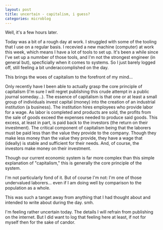 ```yaml
---
layout: post
title: uncertain - capitalism, i guess?
categories: microblog
---
```


Well, it's a few hours later. 

Today was a bit of a rough day at work. I struggled with some of the tooling that I use on a regular basis. I recevied a new machine (computer) at work this week, which means I have a lot of tools to set up. It's been a while since I've set up a numnber of those tools, and I'm not the strongest engineer (in general but), specficially when it comes to systems. So I just barely logged off, still feeling a bit underaccomplished on the day. 

This brings the woes of capitalism to the forefront of my mind...

Only recently have I been able to actually grasp the core principle of capitalism (I'm sure I will regret publishing this crude attempt in a public journal someday...). The essence of capitalism is that one or at least a small group of individuals invest capital (money) into the creation of an industrial institution (a business). The institution hires employees who provide labor for a wage. As labor is completed and products are sold, the profits from the sale of goods exceed the expenses needed to produce said goods. This excess, at least in part, is paid back to the investors (the return on their investment). The critical component of capitalism being that the laborers must be paid less than the value they provide to the company. Though they make less money than the value they provide, they have a wage that (ideally) is stable and sufficient for their needs. And, of course, the investors make money on their investment.

Though our current economic system is far more complex than this simple explanation of "capitalism," this is generally the core principle of the system.

I'm not particularly fond of it. But of course I'm not: I'm one of those undervalued laborers... even if I am doing well by comparison to the population as a whole. 

This was such a tanget away from anything that I had thought about and intended to write about during the day. smh.

I'm feeling rather uncertain today. The details I will refrain from publishing on the internet. But I did want to log that feeling here at least, if not for myself then for the sake of candor.
